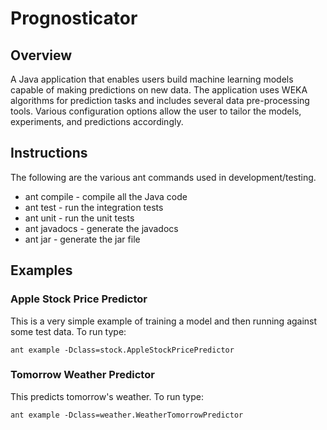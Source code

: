# Prognosticator
## Overview
A Java application that enables users build machine learning models capable of making predictions on new data. The application uses WEKA algorithms for prediction tasks and includes several data pre-processing tools. Various configuration options allow the user to tailor the models, experiments, and predictions accordingly.


## Instructions
The following are the various ant commands used in development/testing.

* ant compile - compile all the Java code
* ant test - run the integration tests
* ant unit - run the unit tests
* ant javadocs - generate the javadocs
* ant jar - generate the jar file

## Examples

### Apple Stock Price Predictor
This is a very simple example of training a model and then running against some test data. To run type:

`ant example -Dclass=stock.AppleStockPricePredictor`

### Tomorrow Weather Predictor
This predicts tomorrow's weather. To run type:

`ant example -Dclass=weather.WeatherTomorrowPredictor`

